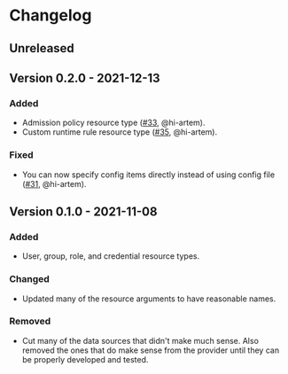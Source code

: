 # Changelog

## Unreleased
## Version 0.2.0 - 2021-12-13
### Added
- Admission policy resource type ([#33](https://github.com/PaloAltoNetworks/terraform-provider-prismacloudcompute/pull/33), @hi-artem).
- Custom runtime rule resource type ([#35](https://github.com/PaloAltoNetworks/terraform-provider-prismacloudcompute/pull/35), @hi-artem).

### Fixed
- You can now specify config items directly instead of using config file ([#31](https://github.com/PaloAltoNetworks/terraform-provider-prismacloudcompute/pull/31), @hi-artem).

## Version 0.1.0 - 2021-11-08
### Added
- User, group, role, and credential resource types.

### Changed
- Updated many of the resource arguments to have reasonable names.

### Removed
- Cut many of the data sources that didn't make much sense.
Also removed the ones that do make sense from the provider until they can be properly developed and tested.
